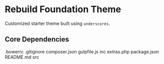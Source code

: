 Rebuild Foundation Theme
===

Customized starter theme built using `underscores`.

Core Dependencies
---------------

.bowerrc
.gitignore
composer.json
gulpfile.js
inc
    extras.php
package.json
README.md
src
